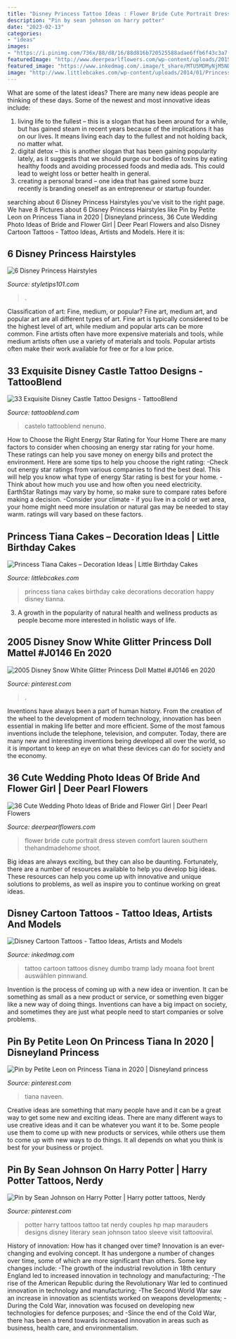 ```yaml
---
title: "Disney Princess Tattoo Ideas : Flower Bride Cute Portrait Dress Steven Comfort Lauren Southern Thehandmadehome Shoot"
description: "Pin by sean johnson on harry potter"
date: "2023-02-13"
categories:
- "ideas"
images:
- "https://i.pinimg.com/736x/88/d8/16/88d816b720525588adae6ffb6f43c3a7--marauders-map-brea.jpg"
featuredImage: "http://www.deerpearlflowers.com/wp-content/uploads/2015/04/wedding-photo-shoot-ideas-bride-and-flower-girl.jpg"
featured_image: "https://www.inkedmag.com/.image/t_share/MTU5MDMyNjM5NDgyMzA4MjQ1/6-dumbo-foot-tattoo-by-brent-olsen.jpg"
image: "http://www.littlebcakes.com/wp-content/uploads/2014/01/Princess-Tiana-Cake-Decorations.jpg"
---
```



What are some of the latest ideas?
There are many new ideas people are thinking of these days. Some of the newest and most innovative ideas include: 
1. living life to the fullest – this is a slogan that has been around for a while, but has gained steam in recent years because of the implications it has on our lives. It means living each day to the fullest and not holding back, no matter what. 
2. digital detox – this is another slogan that has been gaining popularity lately, as it suggests that we should purge our bodies of toxins by eating healthy foods and avoiding processed foods and media ads. This could lead to weight loss or better health in general. 
3. creating a personal brand – one idea that has gained some buzz recently is branding oneself as an entrepreneur or startup founder.

	

		
searching about 6 Disney Princess Hairstyles you've visit to the right page. We have 8 Pictures about 6 Disney Princess Hairstyles like Pin by Petite Leon on Princess Tiana in 2020 | Disneyland princess, 36 Cute Wedding Photo Ideas of Bride and Flower Girl | Deer Pearl Flowers and also Disney Cartoon Tattoos - Tattoo Ideas, Artists and Models. Here it is:
		
    
## 6 Disney Princess Hairstyles

<img loading=lazy src="https://styletips101.com/wp-content/uploads/2017/01/Belle-hairstyle-383x1024.jpg" onerror="this.onerror=null;this.src='https://tse4.mm.bing.net/th?id=OIP.F6L-gGNNbKr2yZnQrrkzegAAAA&amp;pid=15.1';" alt="6 Disney Princess Hairstyles">

_Source: styletips101.com_

>. 

	

Classification of art: Fine, medium, or popular?
Fine art, medium art, and popular art are all different types of art. Fine art is typically considered to be the highest level of art, while medium and popular arts can be more common. Fine artists often have more expensive materials and tools, while medium artists often use a variety of materials and tools. Popular artists often make their work available for free or for a low price.

    
## 33 Exquisite Disney Castle Tattoo Designs - TattooBlend

<img loading=lazy src="https://tattooblend.com/wp-content/uploads/2016/03/disney-castle-tattoo-design.jpg" onerror="this.onerror=null;this.src='https://tse3.mm.bing.net/th?id=OIP.Nv6uwJDMM7uwuRHL7dTyUgHaHY&amp;pid=15.1';" alt="33 Exquisite Disney Castle Tattoo Designs - TattooBlend">

_Source: tattooblend.com_

>castelo tattooblend nenuno. 

	

How to Choose the Right Energy Star Rating for Your Home
There are many factors to consider when choosing an energy star rating for your home. These ratings can help you save money on energy bills and protect the environment. Here are some tips to help you choose the right rating:
-Check out energy star ratings from various companies to find the best deal. This will help you know what type of energy Star rating is best for your home.
-Think about how much you use and how often you need electricity. EarthStar Ratings may vary by home, so make sure to compare rates before making a decision.
-Consider your climate - if you live in a cold or wet area, your home might need more insulation or natural gas may be needed to stay warm. ratings will vary based on these factors.

    
## Princess Tiana Cakes – Decoration Ideas | Little Birthday Cakes

<img loading=lazy src="http://www.littlebcakes.com/wp-content/uploads/2014/01/Princess-Tiana-Cake-Decorations.jpg" onerror="this.onerror=null;this.src='https://tse3.mm.bing.net/th?id=OIP.gtGxmQkgd_ObSYBWJpchFAHaLG&amp;pid=15.1';" alt="Princess Tiana Cakes – Decoration Ideas | Little Birthday Cakes">

_Source: littlebcakes.com_

>princess tiana cakes birthday cake decorations decoration happy disney tianna. 

	

3. A growth in the popularity of natural health and wellness products as people become more interested in holistic ways of life. 

    
## 2005 Disney Snow White Glitter Princess Doll Mattel #J0146 En 2020

<img loading=lazy src="https://i.pinimg.com/736x/b1/3e/28/b13e28afa3c23e707999413be7a24786.jpg" onerror="this.onerror=null;this.src='https://tse1.mm.bing.net/th?id=OIP.Caoz_f6aplnZkNoIqLH2GgHaNK&amp;pid=15.1';" alt="2005 Disney Snow White Glitter Princess Doll Mattel #J0146 en 2020">

_Source: pinterest.com_

>. 

	

Inventions have always been a part of human history. From the creation of the wheel to the development of modern technology, innovation has been essential in making life better and more efficient. Some of the most famous inventions include the telephone, television, and computer. Today, there are many new and interesting inventions being developed all over the world, so it is important to keep an eye on what these devices can do for society and the economy.

    
## 36 Cute Wedding Photo Ideas Of Bride And Flower Girl | Deer Pearl Flowers

<img loading=lazy src="http://www.deerpearlflowers.com/wp-content/uploads/2015/04/wedding-photo-shoot-ideas-bride-and-flower-girl.jpg" onerror="this.onerror=null;this.src='https://tse4.mm.bing.net/th?id=OIP.RLhG_DkRVWHBujAdpkrQhwHaLH&amp;pid=15.1';" alt="36 Cute Wedding Photo Ideas of Bride and Flower Girl | Deer Pearl Flowers">

_Source: deerpearlflowers.com_

>flower bride cute portrait dress steven comfort lauren southern thehandmadehome shoot. 

	

Big ideas are always exciting, but they can also be daunting. Fortunately, there are a number of resources available to help you develop big ideas. These resources can help you come up with innovative and unique solutions to problems, as well as inspire you to continue working on great ideas.

    
## Disney Cartoon Tattoos - Tattoo Ideas, Artists And Models

<img loading=lazy src="https://www.inkedmag.com/.image/t_share/MTU5MDMyNjM5NDgyMzA4MjQ1/6-dumbo-foot-tattoo-by-brent-olsen.jpg" onerror="this.onerror=null;this.src='https://tse4.mm.bing.net/th?id=OIP.w2kYvaadXzucY0YbZ5JqBAHaLm&amp;pid=15.1';" alt="Disney Cartoon Tattoos - Tattoo Ideas, Artists and Models">

_Source: inkedmag.com_

>tattoo cartoon tattoos disney dumbo tramp lady moana foot brent auswählen pinnwand. 

	

Invention is the process of coming up with a new idea or invention. It can be something as small as a new product or service, or something even bigger like a new way of doing things. Inventions can have a big impact on society, and sometimes they are just what people need to start companies or solve problems.

    
## Pin By Petite Leon On Princess Tiana In 2020 | Disneyland Princess

<img loading=lazy src="https://i.pinimg.com/736x/84/f0/08/84f008dd642e286bf9dda099a0bc47e0.jpg" onerror="this.onerror=null;this.src='https://tse2.mm.bing.net/th?id=OIP.mG3Gf2KrSuNu1XyG74WkmgHaLH&amp;pid=15.1';" alt="Pin by Petite Leon on Princess Tiana in 2020 | Disneyland princess">

_Source: pinterest.com_

>tiana naveen. 

	

Creative ideas are something that many people have and it can be a great way to get some new and exciting ideas. There are many different ways to use creative ideas and it can be whatever you want it to be. Some people use them to come up with new products or services, while others use them to come up with new ways to do things. It all depends on what you think is best for your business or project.

    
## Pin By Sean Johnson On Harry Potter | Harry Potter Tattoos, Nerdy

<img loading=lazy src="https://i.pinimg.com/736x/88/d8/16/88d816b720525588adae6ffb6f43c3a7--marauders-map-brea.jpg" onerror="this.onerror=null;this.src='https://tse1.mm.bing.net/th?id=OIP.B5Co057F_FrDGh4zsIm59wDhEs&amp;pid=15.1';" alt="Pin by Sean Johnson on Harry Potter | Harry potter tattoos, Nerdy">

_Source: pinterest.com_

>potter harry tattoos tattoo tat nerdy couples hp map marauders designs disney literary sean johnson tatoo sleeve visit tattooviral. 

	

History of innovation: How has it changed over time?
Innovation is an ever-changing and evolving concept. It has undergone a number of changes over time, some of which are more significant than others. 
Some key changes include: 
-The growth of the industrial revolution in 18th century England led to increased innovation in technology and manufacturing; 
-The rise of the American Republic during the Revolutionary War led to continued innovation in technology and manufacturing; 
-The Second World War saw an increase in innovation as scientists worked on weapons developments; 
-During the Cold War, innovation was focused on developing new technologies for defence purposes; and 
-Since the end of the Cold War, there has been a trend towards increased innovation in areas such as business, health care, and environmentalism.

